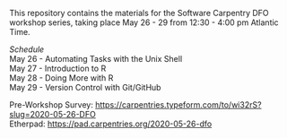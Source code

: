 This repository contains the materials for the Software Carpentry DFO workshop series, taking place May 26 - 29 from 12:30 - 4:00 pm Atlantic Time.  

*Schedule*  
May 26 - Automating Tasks with the Unix Shell  
May 27 - Introduction to R    
May 28 - Doing More with R  
May 29 - Version Control with Git/GitHub  

Pre-Workshop Survey: https://carpentries.typeform.com/to/wi32rS?slug=2020-05-26-DFO  
Etherpad: https://pad.carpentries.org/2020-05-26-dfo  

